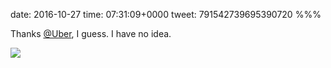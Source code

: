 date: 2016-10-27
time: 07:31:09+0000
tweet: 791542739695390720
%%%

Thanks [@Uber](https://twitter.com/Uber), I guess. I have no idea.

![](Cvwf6p1UsAAFA-e.jpg)
